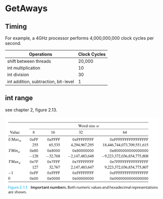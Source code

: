 # GetAways
## Timing

For example, a 4GHz processor performs 4,000,000,000 clock cycles per second.

Operations|Clock Cycles
-|-
shift between threads|20,000
int multiplication|10
int division|30
int addition, subtraction, bit-level|1

## int range

see chapter 2, figure 2.13.

![](./02.information/int.range.png)
